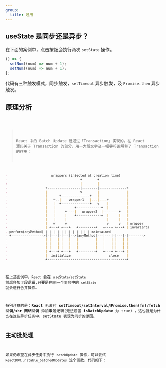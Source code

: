 ```yaml
---
group:
  title: 通用
---
```


## useState 是同步还是异步？

在下面的案例中，点击按钮会执行两次 `setState` 操作。

```javascript
() => {
  setNum((num) => num + 1);
  setNum((num) => num + 1);
};
```

代码有三种触发模式，同步触发，`setTimeout` 异步触发，及 `Promise.then` 异步触发。

## 原理分析

<code src="./demo01.tsx" desc="同步触发，useState 表现为异步批处理。异步触发，表现为同步，即多次渲染。">

> React 中的 Batch Update 是通过「Transaction」实现的。在 React 源码关于 Transaction 的部分，用一大段文字及一幅字符画解释了 Transaction 的作用：

```md
-                       wrappers (injected at creation time)
-                                      +        +
-                                      |        |
-                    +-----------------|--------|--------------+
-                    |                 v        |              |
-                    |      +---------------+   |              |
-                    |   +--|    wrapper1   |---|----+         |
-                    |   |  +---------------+   v    |         |
-                    |   |          +-------------+  |         |
-                    |   |     +----|   wrapper2  |--------+   |
-                    |   |     |    +-------------+  |     |   |
-                    |   |     |                     |     |   |
-                    |   v     v                     v     v   | wrapper
-                    | +---+ +---+   +---------+   +---+ +---+ | invariants
- perform(anyMethod) | | | | | | | | | | | | maintained
- +----------------->|-|---|-|---|-->|anyMethod|---|---|-|---|-|-------->
-                    | |   | |   |   |         |   |   | |   | |
-                    | |   | |   |   |         |   |   | |   | |
-                    | |   | |   |   |         |   |   | |   | |
-                    | +---+ +---+   +---------+   +---+ +---+ |
-                    |  initialize                    close    |
-                    +-----------------------------------------+
```

在上述图例中，`React` 会在 `useState/setState` 前后各加了段逻辑,只要是在同一个事务中的 `setState` 就会进行合并操作。

<Alert type="info">
特别注意的是：<strong>React</strong> 无法对 <strong>setTimeout/setInterval/Promise.then(fn)/fetch 回调/xhr 网络回调</strong> 添加事务逻辑(无法设置 <strong>isBatchUpdate</strong> 为 true) ，这也就是为什么在这些异步任务中，setState 表现为同步的原因。</Alert>

## 主动批处理

如果仍希望在异步任务中执行 `batchUpdate` 操作，可以尝试 `ReactDOM.unstable_batchedUpdates` 这个函数，代码如下：

<code src="./demo02" title="ReactDOM.unstable_batchedUpdates">
